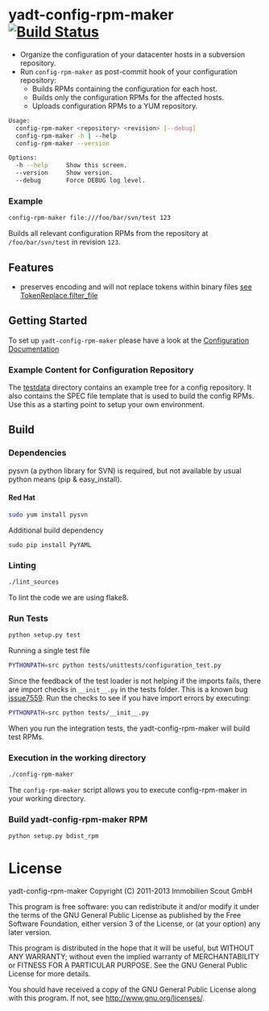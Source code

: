 yadt-config-rpm-maker [![Build Status](https://travis-ci.org/yadt/yadt-config-rpm-maker.png?branch=master)](https://travis-ci.org/yadt/yadt-config-rpm-maker)
=====================

* Organize the configuration of your datacenter hosts in a subversion repository.
* Run `config-rpm-maker` as post-commit hook of your configuration repository:
  * Builds RPMs containing the configuration for each host.
  * Builds only the configuration RPMs for the affected hosts.
  * Uploads configuration RPMs to a YUM repository.

```bash
Usage:
  config-rpm-maker <repository> <revision> [--debug]
  config-rpm-maker -h | --help
  config-rpm-maker --version

Options:
  -h --help     Show this screen.
  --version     Show version.
  --debug       Force DEBUG log level.
```

### Example

```bash
config-rpm-maker file:///foo/bar/svn/test 123
```
Builds all relevant configuration RPMs from the repository at `/foo/bar/svn/test` in revision `123`.

## Features

  * preserves encoding and will not replace tokens within binary files [see TokenReplace.filter_file](https://github.com/aelgru/yadt-config-rpm-maker/blob/master/src/config_rpm_maker/token/tokenreplacer.py#L172)

## Getting Started

To set up `yadt-config-rpm-maker` please have a look at the
[Configuration Documentation](https://github.com/aelgru/yadt-config-rpm-maker/blob/master/docs/CONFIGURATION.md#configuration)

### Example Content for Configuration Repository

The [testdata](https://github.com/yadt/yadt-config-rpm-maker/tree/master/testdata/svn_repo/) directory contains
an example tree for a config repository. It also contains the SPEC file template that is used to
build the config RPMs. Use this as a starting point to setup your own environment.


## Build

### Dependencies

pysvn (a python library for SVN) is required, but not available by usual python means (pip & easy_install).

#### Red Hat

```bash
sudo yum install pysvn
```

Additional build dependency
```
sudo pip install PyYAML
```

### Linting

```bash
./lint_sources
```
To lint the code we are using flake8.

### Run Tests

```bash
python setup.py test
```

Running a single test file
```bash
PYTHONPATH=src python tests/unittests/configuration_test.py
```

Since the feedback of the test loader is not helping if the imports fails,
there are import checks in `__init__.py` in the tests folder.
This is a known bug [issue7559](http://bugs.python.org/issue7559).
Run the checks to see if you have import errors by executing:
```bash
PYTHONPATH=src python tests/__init__.py
```

When you run the integration tests, the yadt-config-rpm-maker will build test RPMs.

### Execution in the working directory

```bash
./config-rpm-maker
```
The `config-rpm-maker` script allows you to execute config-rpm-maker in your working directory.

### Build yadt-config-rpm-maker RPM

```bash
python setup.py bdist_rpm
```

License
=======

yadt-config-rpm-maker
Copyright (C) 2011-2013 Immobilien Scout GmbH

This program is free software: you can redistribute it and/or modify
it under the terms of the GNU General Public License as published by
the Free Software Foundation, either version 3 of the License, or
(at your option) any later version.

This program is distributed in the hope that it will be useful,
but WITHOUT ANY WARRANTY; without even the implied warranty of
MERCHANTABILITY or FITNESS FOR A PARTICULAR PURPOSE.  See the
GNU General Public License for more details.

You should have received a copy of the GNU General Public License
along with this program.  If not, see <http://www.gnu.org/licenses/>.
